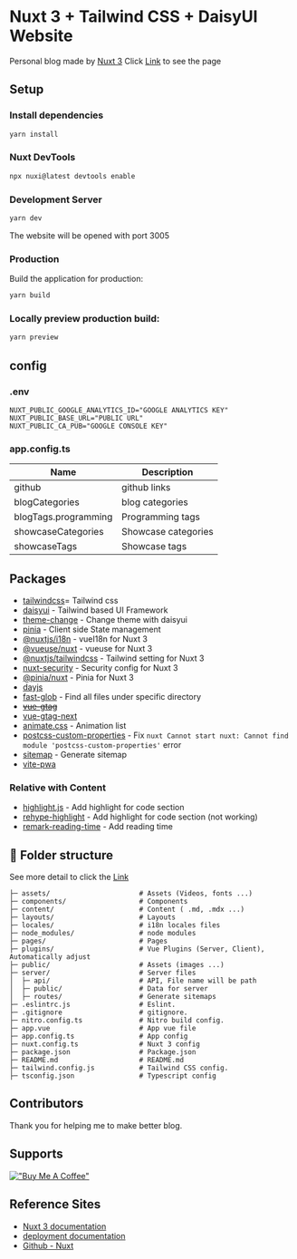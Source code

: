 # Nuxt 3 + Tailwind CSS + DaisyUI Website
Personal blog made by [Nuxt 3](https://nuxt.com/)
Click [Link](https://requiem-blog.netlify.app/) to see the page

## Setup
### Install dependencies
```bash
yarn install
````

### Nuxt DevTools
```bash
npx nuxi@latest devtools enable
```

### Development Server
```bash
yarn dev
```
The website will be opened with port 3005

### Production
Build the application for production:
```bash
yarn build
```

### Locally preview production build:
```bash
yarn preview
```

## config
### .env
```text
NUXT_PUBLIC_GOOGLE_ANALYTICS_ID="GOOGLE ANALYTICS KEY"
NUXT_PUBLIC_BASE_URL="PUBLIC URL"
NUXT_PUBLIC_CA_PUB="GOOGLE CONSOLE KEY"
```
### app.config.ts
| Name                 | Description         |
|----------------------|---------------------|
| github               | github links        |
| blogCategories       | blog categories     |
| blogTags.programming | Programming tags    |
| showcaseCategories   | Showcase categories |
| showcaseTags         | Showcase tags       |


## Packages
- [tailwindcss](https://tailwindcss.com/)= Tailwind css
- [daisyui](https://daisyui.com/) - Tailwind based UI Framework
- [theme-change](https://github.com/saadeghi/theme-change) - Change theme with daisyui
- [pinia](https://nuxt.com/modules/pinia) - Client side State management
- [@nuxtjs/i18n]() - vueI18n for Nuxt 3
- [@vueuse/nuxt]() - vueuse for Nuxt 3
- [@nuxtjs/tailwindcss](https://tailwindcss.nuxt.dev/) - Tailwind setting for Nuxt 3
- [nuxt-security](https://nuxt-security.vercel.app/getting-started/quick-start) - Security config for Nuxt 3
- [@pinia/nuxt]() - Pinia for Nuxt 3
- [dayjs]() 
- [fast-glob]() - Find all files under specific directory
- ~~[vue-gtag]()~~
- [vue-gtag-next]()
- [animate.css]() - Animation list
- [postcss-custom-properties](https://www.npmjs.com/package/postcss-custom-properties) - Fix ```nuxt Cannot start nuxt: Cannot find module 'postcss-custom-properties'``` error
- [sitemap](https://github.com/ekalinin/sitemap.js) - Generate sitemap
- [vite-pwa](https://github.com/vite-pwa/nuxt)

### Relative with Content
- [highlight.js]() - Add highlight for code section
- [rehype-highlight]() - Add highlight for code section (not working)
- [remark-reading-time]() - Add reading time

## :file_folder: Folder structure
See more detail to click the [Link](https://nuxt.com/docs/guide/directory-structure/nuxt)
```text
├─ assets/                      # Assets (Videos, fonts ...)
├─ components/                  # Components
├─ content/                     # Content ( .md, .mdx ...)
├─ layouts/                     # Layouts
├─ locales/                     # i18n locales files
├─ node_modules/                # node modules
├─ pages/                       # Pages
├─ plugins/                     # Vue Plugins (Server, Client), Automatically adjust
├─ public/                      # Assets (images ...)
├─ server/                      # Server files
│  ├─ api/                      # API, File name will be path
│  ├─ public/                   # Data for server
│  ├─ routes/                   # Generate sitemaps
├─ .eslintrc.js                 # Eslint.
├─ .gitignore                   # gitignore.
├─ nitro.config.ts              # Nitro build config.
├─ app.vue                      # App vue file
├─ app.config.ts                # App config
├─ nuxt.config.ts               # Nuxt 3 config
├─ package.json                 # Package.json
├─ README.md                    # README.md
├─ tailwind.config.js           # Tailwind CSS config.
├─ tsconfig.json                # Typescript config
```

## Contributors
Thank you for helping me to make better blog.

## Supports
[!["Buy Me A Coffee"](https://www.buymeacoffee.com/assets/img/custom_images/orange_img.png)](https://www.buymeacoffee.com/youngjinkwak)

## Reference Sites
- [Nuxt 3 documentation](https://nuxt.com/docs/getting-started/introduction)
- [deployment documentation](https://nuxt.com/docs/getting-started/deployment)
- [Github - Nuxt](https://github.com/nuxt/nuxt)

